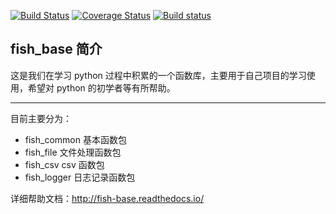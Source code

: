 [![Build Status](https://travis-ci.org/iTaa/fish_base.svg?branch=master)](https://travis-ci.org/iTaa/fish_base) [![Coverage Status](https://coveralls.io/repos/github/iTaa/fish_base/badge.svg?branch=master)](https://coveralls.io/github/iTaa/fish_base?branch=master) [![Build status](https://ci.appveyor.com/api/projects/status/m3c7b6rsamkswiru?svg=true)](https://ci.appveyor.com/project/iTaa/fish-base)

## fish_base 简介

这是我们在学习 python 过程中积累的一个函数库，主要用于自己项目的学习使用，希望对 python 的初学者等有所帮助。

---

目前主要分为：

* fish_common 基本函数包
* fish_file 文件处理函数包
* fish_csv csv 函数包
* fish_logger 日志记录函数包

详细帮助文档：http://fish-base.readthedocs.io/
